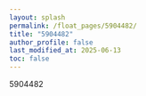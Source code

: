 ```yaml
---
layout: splash
permalink: /float_pages/5904482/
title: "5904482"
author_profile: false
last_modified_at: 2025-06-13
toc: false
---
```

 
5904482
